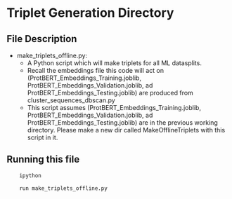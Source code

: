 # Triplet Generation Directory

## File Description

- make_triplets_offline.py:
  - A Python script which will make triplets for all ML datasplits.
  - Recall the embeddings file this code will act on (ProtBERT_Embeddings_Training.joblib, ProtBERT_Embeddings_Validation.joblib, ad ProtBERT_Embeddings_Testing.joblib) are produced from cluster_sequences_dbscan.py  
  - This script assumes (ProtBERT_Embeddings_Training.joblib, ProtBERT_Embeddings_Validation.joblib, ad ProtBERT_Embeddings_Testing.joblib) are in the previous working directory. Please make a new dir called MakeOfflineTriplets with this script in it.  

## Running this file


```python  
    ipython 

    run make_triplets_offline.py  
```

